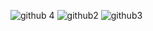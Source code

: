 ![github 4](https://github.com/user-attachments/assets/b920d832-27ff-4dde-947d-af13e5ff4966)
![github2](https://github.com/user-attachments/assets/f132e5e8-dde4-47da-a7c6-77f5b8d1df02)
![github3](https://github.com/user-attachments/assets/18d81871-20e1-4ffc-966f-f24bc9b07317)

